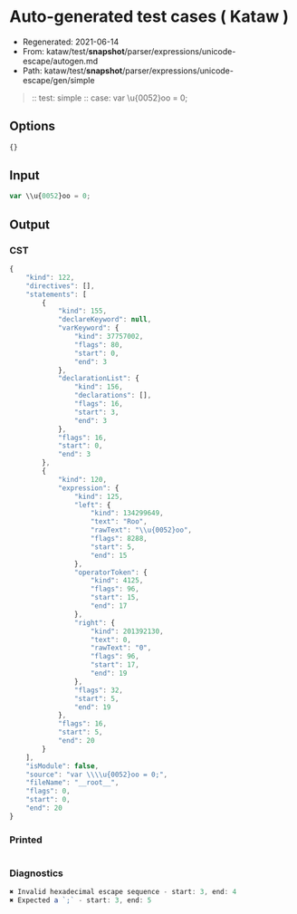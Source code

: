 # Auto-generated test cases ( Kataw )
- Regenerated: 2021-06-14
- From: kataw/test/__snapshot__/parser/expressions/unicode-escape/autogen.md
- Path: kataw/test/__snapshot__/parser/expressions/unicode-escape/gen/simple
> :: test: simple
> :: case: var \\u{0052}oo = 0;
## Options

`````js
{}
`````
## Input

`````js
var \\u{0052}oo = 0;
`````
## Output

### CST

```javascript
{
    "kind": 122,
    "directives": [],
    "statements": [
        {
            "kind": 155,
            "declareKeyword": null,
            "varKeyword": {
                "kind": 37757002,
                "flags": 80,
                "start": 0,
                "end": 3
            },
            "declarationList": {
                "kind": 156,
                "declarations": [],
                "flags": 16,
                "start": 3,
                "end": 3
            },
            "flags": 16,
            "start": 0,
            "end": 3
        },
        {
            "kind": 120,
            "expression": {
                "kind": 125,
                "left": {
                    "kind": 134299649,
                    "text": "Roo",
                    "rawText": "\\u{0052}oo",
                    "flags": 8288,
                    "start": 5,
                    "end": 15
                },
                "operatorToken": {
                    "kind": 4125,
                    "flags": 96,
                    "start": 15,
                    "end": 17
                },
                "right": {
                    "kind": 201392130,
                    "text": 0,
                    "rawText": "0",
                    "flags": 96,
                    "start": 17,
                    "end": 19
                },
                "flags": 32,
                "start": 5,
                "end": 19
            },
            "flags": 16,
            "start": 5,
            "end": 20
        }
    ],
    "isModule": false,
    "source": "var \\\\u{0052}oo = 0;",
    "fileName": "__root__",
    "flags": 0,
    "start": 0,
    "end": 20
}
```

### Printed

```javascript

```

### Diagnostics

```javascript
✖ Invalid hexadecimal escape sequence - start: 3, end: 4
✖ Expected a `;` - start: 3, end: 5

```

